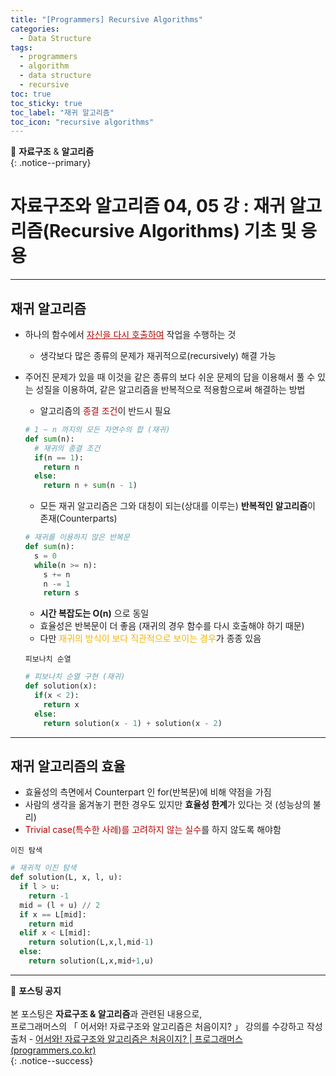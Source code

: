 ```yaml
---
title: "[Programmers] Recursive Algorithms"
categories:
  - Data Structure
tags:
  - programmers
  - algorithm
  - data structure
  - recursive
toc: true
toc_sticky: true
toc_label: "재귀 알고리즘"
toc_icon: "recursive algorithms"
---
```


📌 **자료구조** & **알고리즘**<br>
{: .notice--primary}

# 자료구조와 알고리즘 04, 05 강 : 재귀 알고리즘(Recursive Algorithms) 기초 및 응용
---

## 재귀 알고리즘

- 하나의 함수에서 <span style="color:#b40404"><u>자신을 다시 호출하여</u></span> 작업을 수행하는 것
  - 생각보다 많은 종류의 문제가 재귀적으로(recursively) 해결 가능


- 주어진 문제가 있을 때 이것을 같은 종류의 보다 쉬운 문제의 답을 이용해서 풀 수 있는 성질을 이용하여, 같은 알고리즘을 반복적으로 적용함으로써 해결하는 방법
  - 알고리즘의 <span style="color:#b40404">종결 조건</span>이 반드시 필요
  ```python
  # 1 ~ n 까지의 모든 자연수의 합 (재귀)
  def sum(n):
    # 재귀의 종결 조건
    if(n == 1):
      return n
    else:
      return n + sum(n - 1)
  ```
  - 모든 재귀 알고리즘은 그와 대칭이 되는(상대를 이루는) **반복적인 알고리즘**이 존재(Counterparts)
  ```python
  # 재귀를 이용하지 않은 반복문
  def sum(n):
    s = 0
    while(n >= n):
      s += n
      n -= 1
      return s
  ```
  - **시간 복잡도는 O(n)** 으로 동일
  - 효율성은 반복문이 더 좋음 (재귀의 경우 함수를 다시 호출해야 하기 때문)
  - 다만 <span style="color:#f4b404">재귀의 방식이 보다 직관적으로 보이는 경우</span>가 종종 있음

  ```피보나치 순열```
    ```python
    # 피보나치 순열 구현 (재귀)
    def solution(x):
      if(x < 2):
        return x
      else:
        return solution(x - 1) + solution(x - 2)
    ```

---
## 재귀 알고리즘의 효율

- 효율성의 측면에서 Counterpart 인 for(반복문)에 비해 약점을 가짐
- 사람의 생각을 옮겨놓기 편한 경우도 있지만 **효율성 한계**가 있다는 것 (성능상의 불리)
- <span style="color:#b40404">Trivial case(특수한 사례)를 고려하지 않는 실수</span>를 하지 않도록 해야함

```이진 탐색```
  ```python
  # 재귀적 이진 탐색
  def solution(L, x, l, u):
    if l > u:
      return -1
    mid = (l + u) // 2
    if x == L[mid]:
      return mid
    elif x < L[mid]:
      return solution(L,x,l,mid-1)
    else:
      return solution(L,x,mid+1,u)
  ```

---



🔔 **포스팅 공지** <br><br>
본 포스팅은 **자료구조 & 알고리즘**과 관련된 내용으로,<br>
프로그래머스의 「 어서와! 자료구조와 알고리즘은 처음이지? 」 강의를 수강하고 작성<br>
출처 - [어서와! 자료구조와 알고리즘은 처음이지? | 프로그래머스 (programmers.co.kr)](https://programmers.co.kr/learn/courses/57)<br>
{: .notice--success}